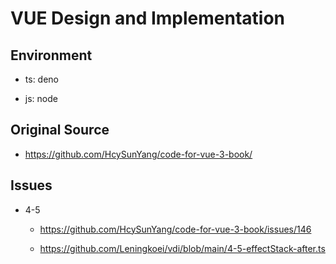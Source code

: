 # VUE Design and Implementation

## Environment

* ts: deno

* js: node

## Original Source

* https://github.com/HcySunYang/code-for-vue-3-book/

## Issues

* 4-5

  * https://github.com/HcySunYang/code-for-vue-3-book/issues/146
  
  * https://github.com/Leningkoei/vdi/blob/main/4-5-effectStack-after.ts

